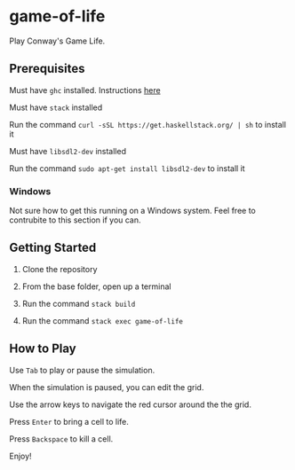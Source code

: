 # game-of-life

Play Conway's Game Life. 

## Prerequisites

Must have `ghc` installed. Instructions [here](https://downloads.haskell.org/~ghc/6.8.3/docs/html/users_guide/installing-bin-distrib.html)

Must have `stack` installed

Run the command `curl -sSL https://get.haskellstack.org/ | sh` to install it

Must have `libsdl2-dev` installed

Run the command `sudo apt-get install libsdl2-dev` to install it

### Windows 

Not sure how to get this running on a Windows system. Feel free to contrubite to this section if you can.

## Getting Started

1. Clone the repository

2. From the base folder, open up a terminal

3. Run the command `stack build`

4. Run the command `stack exec game-of-life`

## How to Play

Use `Tab` to play or pause the simulation.

When the simulation is paused, you can edit the grid.

Use the arrow keys to navigate the red cursor around the the grid.

Press `Enter` to bring a cell to life.

Press `Backspace` to kill a cell.

Enjoy!
